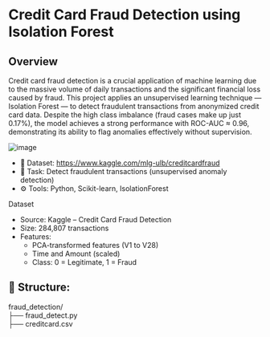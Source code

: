 # Credit Card Fraud Detection using Isolation Forest
## Overview
Credit card fraud detection is a crucial application of machine learning due to the massive volume of daily transactions and the significant financial loss caused by fraud. This project applies an unsupervised learning technique — Isolation Forest — to detect fraudulent transactions from anonymized credit card data.
Despite the high class imbalance (fraud cases make up just 0.17%), the model achieves a strong performance with ROC-AUC ≈ 0.96, demonstrating its ability to flag anomalies effectively without supervision.

![image](https://github.com/user-attachments/assets/8a698bb5-d288-4b9c-9626-1bdd3fc53db1)


- 🔗 Dataset: https://www.kaggle.com/mlg-ulb/creditcardfraud
- 🧠 Task: Detect fraudulent transactions (unsupervised anomaly detection)
- ⚙ Tools: Python, Scikit-learn, IsolationForest


Dataset

- Source: Kaggle – Credit Card Fraud Detection
- Size: 284,807 transactions
- Features:
  - PCA-transformed features (V1 to V28)
  - Time and Amount (scaled)
  - Class: 0 = Legitimate, 1 = Fraud

## 📂 Structure:
fraud_detection/<br>
├── fraud_detect.py<br>
├── creditcard.csv<br>
